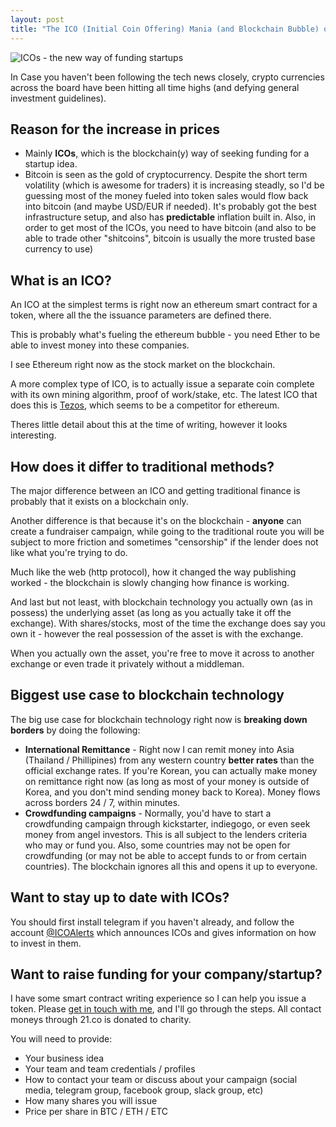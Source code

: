```yaml
---
layout: post
title: "The ICO (Initial Coin Offering) Mania (and Blockchain Bubble) of 2017"
---
```


![ICOs - the new way of funding startups](http://nolim1t.co/vcs-disrupted.jpg)

In Case you haven't been following the tech news closely, crypto currencies across the board have been hitting all time highs (and defying general investment guidelines).

## Reason for the increase in prices

* Mainly **ICOs**, which is the blockchain(y) way of seeking funding for a startup idea.
* Bitcoin is seen as the gold of cryptocurrency. Despite the short term volatility (which is awesome for traders) it is increasing steadly, so I'd be guessing most of the money fueled into token sales would flow back into bitcoin (and maybe USD/EUR if needed). It's probably got the best infrastructure setup, and also has **predictable** inflation built in. Also, in order to get most of the ICOs, you need to have bitcoin (and also to be able to trade other "shitcoins", bitcoin is usually the more trusted base currency to use)

## What is an ICO?

An ICO at the simplest terms is right now an ethereum smart contract for a token, where all the the issuance parameters are defined there.

This is probably what's fueling the ethereum bubble - you need Ether to be able to invest money into these companies.

I see Ethereum right now as the stock market on the blockchain.

A more complex type of ICO, is to actually issue a separate coin complete with its own mining algorithm, proof of work/stake, etc. The latest ICO that does this is [Tezos](tezos.com), which seems to be a competitor for ethereum.

Theres little detail about this at the time of writing, however it looks interesting.

## How does it differ to traditional methods?

The major difference between an ICO and getting traditional finance is probably that it exists on a blockchain only.

Another difference is that because it's on the blockchain - **anyone** can create a fundraiser campaign, while going to the traditional route you will be subject to more friction and sometimes "censorship" if the lender does not like what you're trying to do.

Much like the web (http protocol), how it changed the way publishing worked - the blockchain is slowly changing how finance is working.

And last but not least, with blockchain technology you actually own (as in possess) the underlying asset (as long as you actually take it off the exchange). With shares/stocks, most of the time the exchange does say you own it - however the real possession of the asset is with the exchange.

When you actually own the asset, you're free to move it across to another exchange or even trade it privately without a middleman.

## Biggest use case to blockchain technology

The big use case for blockchain technology right now is **breaking down borders** by doing the following:

* **International Remittance** - Right now I can remit money into Asia (Thailand / Phillipines) from any western country  **better rates** than the official exchange rates. If you're Korean, you can actually make money on remittance right now (as long as most of your money is outside of Korea, and you don't mind sending money back to Korea). Money flows across borders 24 / 7, within minutes.
* **Crowdfunding campaigns** - Normally, you'd have to start a crowdfunding campaign through kickstarter, indiegogo, or even seek money from angel investors. This is all subject to the lenders criteria who may or fund you. Also, some countries may not be open for crowdfunding (or may not be able to accept funds to or from certain countries). The blockchain ignores all this and opens it up to everyone.

## Want to stay up to date with ICOs?

You should first install telegram if you haven't already,  and follow the account [@ICOAlerts](https://telegram.me/ICOAlerts) which announces ICOs and gives information on how to invest in them.

## Want to raise funding for your company/startup?

I have some smart contract writing experience so I can help you issue a token. Please [get in touch with me](http://21.co/barryt), and I'll go through the steps. All contact moneys through 21.co is donated to charity.

You will need to provide:

* Your business idea
* Your team and team credentials / profiles
* How to contact your team or discuss about your campaign (social media, telegram group, facebook group, slack group, etc)
* How many shares you will issue
* Price per share in BTC / ETH / ETC
